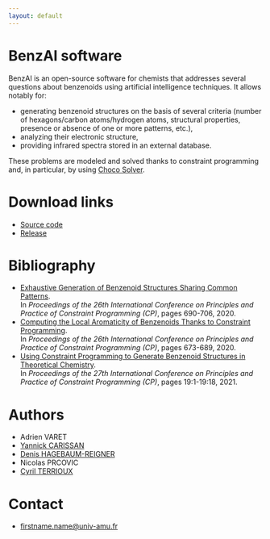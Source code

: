 ```yaml
---
layout: default
---
```


# BenzAI software

BenzAI is an open-source software for chemists that addresses several questions about benzenoids using artificial intelligence techniques.
It allows notably for:
* generating benzenoid structures on the basis of several criteria (number of hexagons/carbon atoms/hydrogen atoms, structural properties, presence or absence of one or more patterns, etc.),
* analyzing their  electronic structure,
* providing infrared spectra stored in an external database.

These problems are modeled and solved thanks to constraint programming and, in particular, by using [Choco Solver](https://www.cosling.com/fr/choco-solver).

# Download links 

* [Source code](https://github.com/benzAI-team/BenzAI)
* [Release](https://github.com/benzAI-team/BenzAI/releases)

# Bibliography
* [Exhaustive Generation of Benzenoid Structures Sharing Common Patterns](https://hal-amu.archives-ouvertes.fr/hal-03402690).  
  In _Proceedings of the 26th International Conference on Principles and Practice of Constraint Programming (CP)_, pages 690-706, 2020.
* [Computing the Local Aromaticity of Benzenoids Thanks to Constraint Programming](https://hal-amu.archives-ouvertes.fr/hal-02931928).  
  In _Proceedings of the 26th International Conference on Principles and Practice of Constraint Programming (CP)_, pages 673-689, 2020.
* [Using Constraint Programming to Generate Benzenoid Structures in Theoretical Chemistry](https://hal.archives-ouvertes.fr/hal-02931934/).  
  In _Proceedings of the 27th International Conference on Principles and Practice of Constraint Programming (CP)_, pages 19:1-19:18, 2021.

# Authors
* Adrien VARET
* [Yannick CARISSAN](https://ism2.univ-amu.fr/fr/annuaire/ctom/carissanyannick)
* [Denis HAGEBAUM-REIGNER](https://ism2.univ-amu.fr/fr/annuaire/ctom/hagebaum-reignierdenis)
* Nicolas PRCOVIC
* [Cyril TERRIOUX](https://pageperso.lis-lab.fr/cyril.terrioux/en/index.html)

# Contact
* firstname.name@univ-amu.fr
